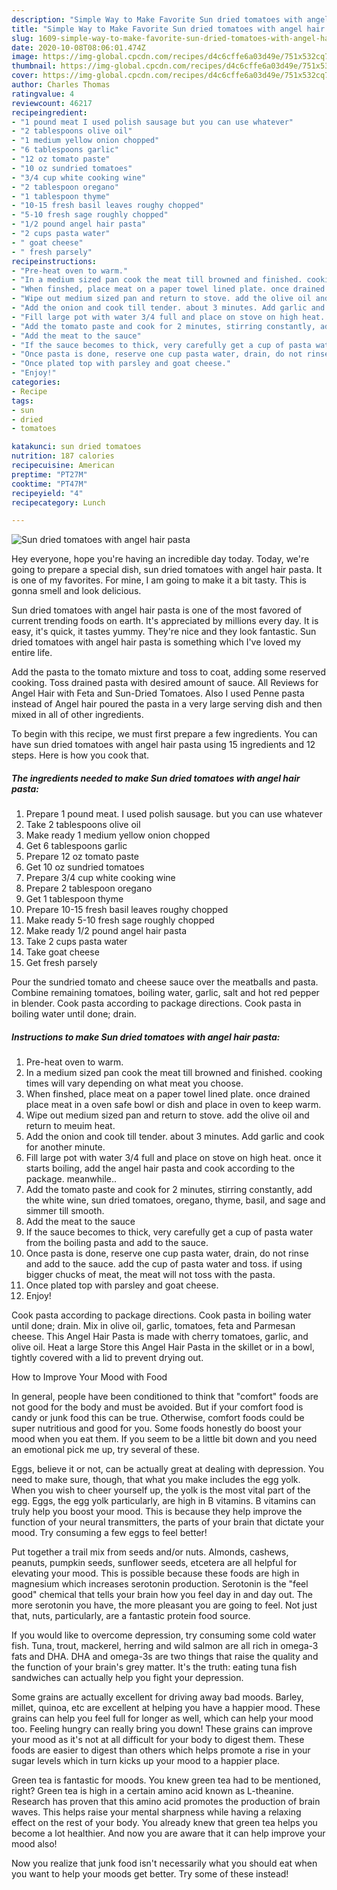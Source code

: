 ```yaml
---
description: "Simple Way to Make Favorite Sun dried tomatoes with angel hair pasta"
title: "Simple Way to Make Favorite Sun dried tomatoes with angel hair pasta"
slug: 1609-simple-way-to-make-favorite-sun-dried-tomatoes-with-angel-hair-pasta
date: 2020-10-08T08:06:01.474Z
image: https://img-global.cpcdn.com/recipes/d4c6cffe6a03d49e/751x532cq70/sun-dried-tomatoes-with-angel-hair-pasta-recipe-main-photo.jpg
thumbnail: https://img-global.cpcdn.com/recipes/d4c6cffe6a03d49e/751x532cq70/sun-dried-tomatoes-with-angel-hair-pasta-recipe-main-photo.jpg
cover: https://img-global.cpcdn.com/recipes/d4c6cffe6a03d49e/751x532cq70/sun-dried-tomatoes-with-angel-hair-pasta-recipe-main-photo.jpg
author: Charles Thomas
ratingvalue: 4
reviewcount: 46217
recipeingredient:
- "1 pound meat I used polish sausage but you can use whatever"
- "2 tablespoons olive oil"
- "1 medium yellow onion chopped"
- "6 tablespoons garlic"
- "12 oz tomato paste"
- "10 oz sundried tomatoes"
- "3/4 cup white cooking wine"
- "2 tablespoon oregano"
- "1 tablespoon thyme"
- "10-15 fresh basil leaves roughy chopped"
- "5-10 fresh sage roughly chopped"
- "1/2 pound angel hair pasta"
- "2 cups pasta water"
- " goat cheese"
- " fresh parsely"
recipeinstructions:
- "Pre-heat oven to warm."
- "In a medium sized pan cook the meat till browned and finished. cooking times will vary depending on what meat you choose."
- "When finshed, place meat on a paper towel lined plate. once drained place meat in a oven safe bowl or dish and place in oven to keep warm."
- "Wipe out medium sized pan and return to stove. add the olive oil and return to meuim heat."
- "Add the onion and cook till tender. about 3 minutes. Add garlic and cook for another minute."
- "Fill large pot with water 3/4 full and place on stove on high heat. once it starts boiling, add the angel hair pasta and cook according to the package. meanwhile.."
- "Add the tomato paste and cook for 2 minutes, stirring constantly, add the white wine, sun dried tomatoes, oregano, thyme, basil, and sage and simmer till smooth."
- "Add the meat to the sauce"
- "If the sauce becomes to thick, very carefully get a cup of pasta water from the boiling pasta and add to the sauce."
- "Once pasta is done, reserve one cup pasta water, drain, do not rinse and add to the sauce. add the cup of pasta water and toss. if using bigger chucks of meat, the meat will not toss with the pasta."
- "Once plated top with parsley and goat cheese."
- "Enjoy!"
categories:
- Recipe
tags:
- sun
- dried
- tomatoes

katakunci: sun dried tomatoes 
nutrition: 187 calories
recipecuisine: American
preptime: "PT27M"
cooktime: "PT47M"
recipeyield: "4"
recipecategory: Lunch

---
```



![Sun dried tomatoes with angel hair pasta](https://img-global.cpcdn.com/recipes/d4c6cffe6a03d49e/751x532cq70/sun-dried-tomatoes-with-angel-hair-pasta-recipe-main-photo.jpg)

Hey everyone, hope you're having an incredible day today. Today, we're going to prepare a special dish, sun dried tomatoes with angel hair pasta. It is one of my favorites. For mine, I am going to make it a bit tasty. This is gonna smell and look delicious.

Sun dried tomatoes with angel hair pasta is one of the most favored of current trending foods on earth. It's appreciated by millions every day. It is easy, it's quick, it tastes yummy. They're nice and they look fantastic. Sun dried tomatoes with angel hair pasta is something which I've loved my entire life.

Add the pasta to the tomato mixture and toss to coat, adding some reserved cooking. Toss drained pasta with desired amount of sauce. All Reviews for Angel Hair with Feta and Sun-Dried Tomatoes. Also I used Penne pasta instead of Angel hair poured the pasta in a very large serving dish and then mixed in all of other ingredients.


To begin with this recipe, we must first prepare a few ingredients. You can have sun dried tomatoes with angel hair pasta using 15 ingredients and 12 steps. Here is how you cook that.

<!--inarticleads1-->

##### The ingredients needed to make Sun dried tomatoes with angel hair pasta:

1. Prepare 1 pound meat. I used polish sausage. but you can use whatever
1. Take 2 tablespoons olive oil
1. Make ready 1 medium yellow onion chopped
1. Get 6 tablespoons garlic
1. Prepare 12 oz tomato paste
1. Get 10 oz sundried tomatoes
1. Prepare 3/4 cup white cooking wine
1. Prepare 2 tablespoon oregano
1. Get 1 tablespoon thyme
1. Prepare 10-15 fresh basil leaves roughy chopped
1. Make ready 5-10 fresh sage roughly chopped
1. Make ready 1/2 pound angel hair pasta
1. Take 2 cups pasta water
1. Take  goat cheese
1. Get  fresh parsely


Pour the sundried tomato and cheese sauce over the meatballs and pasta. Combine remaining tomatoes, boiling water, garlic, salt and hot red pepper in blender. Cook pasta according to package directions. Cook pasta in boiling water until done; drain. 

<!--inarticleads2-->

##### Instructions to make Sun dried tomatoes with angel hair pasta:

1. Pre-heat oven to warm.
1. In a medium sized pan cook the meat till browned and finished. cooking times will vary depending on what meat you choose.
1. When finshed, place meat on a paper towel lined plate. once drained place meat in a oven safe bowl or dish and place in oven to keep warm.
1. Wipe out medium sized pan and return to stove. add the olive oil and return to meuim heat.
1. Add the onion and cook till tender. about 3 minutes. Add garlic and cook for another minute.
1. Fill large pot with water 3/4 full and place on stove on high heat. once it starts boiling, add the angel hair pasta and cook according to the package. meanwhile..
1. Add the tomato paste and cook for 2 minutes, stirring constantly, add the white wine, sun dried tomatoes, oregano, thyme, basil, and sage and simmer till smooth.
1. Add the meat to the sauce
1. If the sauce becomes to thick, very carefully get a cup of pasta water from the boiling pasta and add to the sauce.
1. Once pasta is done, reserve one cup pasta water, drain, do not rinse and add to the sauce. add the cup of pasta water and toss. if using bigger chucks of meat, the meat will not toss with the pasta.
1. Once plated top with parsley and goat cheese.
1. Enjoy!


Cook pasta according to package directions. Cook pasta in boiling water until done; drain. Mix in olive oil, garlic, tomatoes, feta and Parmesan cheese. This Angel Hair Pasta is made with cherry tomatoes, garlic, and olive oil. Heat a large Store this Angel Hair Pasta in the skillet or in a bowl, tightly covered with a lid to prevent drying out. 

How to Improve Your Mood with Food


In general, people have been conditioned to think that "comfort" foods are not good for the body and must be avoided. But if your comfort food is candy or junk food this can be true. Otherwise, comfort foods could be super nutritious and good for you. Some foods honestly do boost your mood when you eat them. If you seem to be a little bit down and you need an emotional pick me up, try several of these.

Eggs, believe it or not, can be actually great at dealing with depression. You need to make sure, though, that what you make includes the egg yolk. When you wish to cheer yourself up, the yolk is the most vital part of the egg. Eggs, the egg yolk particularly, are high in B vitamins. B vitamins can truly help you boost your mood. This is because they help improve the function of your neural transmitters, the parts of your brain that dictate your mood. Try consuming a few eggs to feel better!

Put together a trail mix from seeds and/or nuts. Almonds, cashews, peanuts, pumpkin seeds, sunflower seeds, etcetera are all helpful for elevating your mood. This is possible because these foods are high in magnesium which increases serotonin production. Serotonin is the "feel good" chemical that tells your brain how you feel day in and day out. The more serotonin you have, the more pleasant you are going to feel. Not just that, nuts, particularly, are a fantastic protein food source.

If you would like to overcome depression, try consuming some cold water fish. Tuna, trout, mackerel, herring and wild salmon are all rich in omega-3 fats and DHA. DHA and omega-3s are two things that raise the quality and the function of your brain's grey matter. It's the truth: eating tuna fish sandwiches can actually help you fight your depression. 

Some grains are actually excellent for driving away bad moods. Barley, millet, quinoa, etc are excellent at helping you have a happier mood. These grains can help you feel full for longer as well, which can help your mood too. Feeling hungry can really bring you down! These grains can improve your mood as it's not at all difficult for your body to digest them. These foods are easier to digest than others which helps promote a rise in your sugar levels which in turn kicks up your mood to a happier place.

Green tea is fantastic for moods. You knew green tea had to be mentioned, right? Green tea is high in a certain amino acid known as L-theanine. Research has proven that this amino acid promotes the production of brain waves. This helps raise your mental sharpness while having a relaxing effect on the rest of your body. You already knew that green tea helps you become a lot healthier. And now you are aware that it can help improve your mood also!

Now you realize that junk food isn't necessarily what you should eat when you want to help your moods get better. Try some of these instead!

